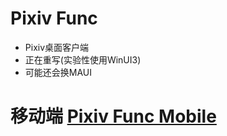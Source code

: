 # Pixiv Func

+ Pixiv桌面客户端
+ 正在重写(实验性使用WinUI3)
+ 可能还会换MAUI

# 移动端 [Pixiv Func Mobile](https://github.com/xiao-cao-x/pixiv_func_mobile)
